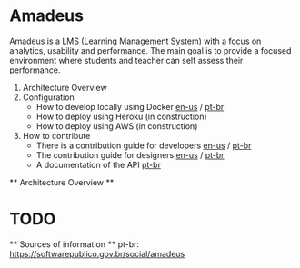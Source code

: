 # Amadeus

Amadeus is a LMS (Learning Management System) with a focus on analytics, usability and performance. The main goal is to provide a focused environment where students and teacher can self assess their performance.
  

1. Architecture Overview
2. Configuration
    - How to develop locally using Docker [en-us]() / [pt-br](https://github.com/amadeusproject/amadeuslms/wiki/Guia-Docker-Desenvolvimento)
    - How to deploy using Heroku (in construction)
    - How to deploy using AWS (in construction)
3. How to contribute
    - There is a contribution guide for developers [en-us]() / [pt-br](https://github.com/amadeusproject/amadeuslms/wiki/Guia-de-colabora%C3%A7%C3%A3o)
    - The contribution guide for designers [en-us]() / [pt-br](https://github.com/amadeusproject/amadeuslms/wiki/Guia-de-Design)
    - A documentation of the API [pt-br]()

** Architecture Overview ** 

# TODO


** Sources of information **
pt-br: https://softwarepublico.gov.br/social/amadeus
